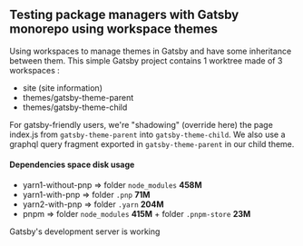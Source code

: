 ## Testing package managers with Gatsby monorepo using workspace themes

Using workspaces to manage themes in Gatsby and have some inheritance between them.
This simple Gatsby project contains 1 worktree made of 3 workspaces : 
* site (site information)
* themes/gatsby-theme-parent
* themes/gatsby-theme-child

For gatsby-friendly users, we're "shadowing" (override here) the page index.js from `gatsby-theme-parent` into `gatsby-theme-child`.
We also use a graphql query fragment exported in `gatsby-theme-parent` in our child theme.

#### Dependencies space disk usage

* yarn1-without-pnp => folder `node_modules` **458M**
* yarn1-with-pnp => folder `.pnp` **71M**
* yarn2-with-pnp => folder `.yarn` **204M**
* pnpm => folder `node_modules` **415M** + folder `.pnpm-store` **23M**

Gatsby's development server is working
